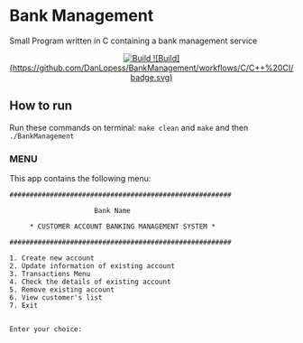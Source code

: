 # Bank Management

Small Program written in C containing a bank management service

<p align="center">
  <a href="https://github.com/DanLopess/BankManagement/actions">
    <img src="https://img.shields.io/github/workflow/status/socialsoftware/quizzes-tutor/build" alt="Build">
  </a>
  <a href="https://github.com/DanLopess/BankManagement/blob/master/LICENSE">
    ![Build](https://github.com/DanLopess/BankManagement/workflows/C/C++%20CI/badge.svg)
    </a>
</p>

## How to run

Run these commands on terminal:
`make clean`
and
`make`
and then
`./BankManagement`

### MENU

This app contains the following menu:

    #######################################################

                         Bank Name

         * CUSTOMER ACCOUNT BANKING MANAGEMENT SYSTEM *

    #######################################################

    1. Create new account
    2. Update information of existing account
    3. Transactions Menu
    4. Check the details of existing account
    5. Remove existing account
    6. View customer's list
    7. Exit


    Enter your choice:
